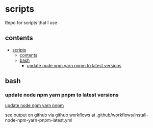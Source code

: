 # scripts

Repo for scripts that I use

## contents

- [scripts](#scripts)
  - [contents](#contents)
  - [bash](#bash)
    - [update node npm yarn pnpm to latest versions](#update-node-npm-yarn-pnpm-to-latest-versions)

## bash

### update node npm yarn pnpm to latest versions

[update node npm yarn pnpm](bash/2024-11-updating-node-npm.sh)

see output on github via github workflows at .github/workflows/install-node-npm-yarn-pnpm-latest.yml

